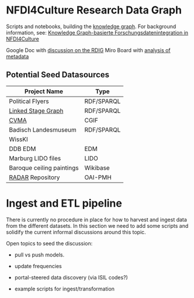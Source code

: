 # NFDI4Culture Research Data Graph

Scripts and notebooks, building the [knowledge graph](https://docs.nfdi4culture.de/ta7-report-2022/services-and-resources/knowledge-graph). For background information, see: [Knowledge Graph-basierte Forschungsdatenintegration in NFDI4Culture](https://zenodo.org/record/7748740)

Google Doc with [discussion on the RDIG](https://docs.google.com/document/d/1YhT8DZqs4boTLPHFuQL4WXLe7M47f6m61ci0CclCafo/edit)
Miro Board with [analysis of metadata](https://miro.com/app/board/uXjVMToHGSI=/)

## Potential Seed Datasources

| Project Name                 | Type       |
| ---------------------------- | ---------- |
| Political Flyers             | RDF/SPARQL |
| [Linked Stage Graph](/slod/) | RDF/SPARQL |
| [CVMA](/CGIF/)               | CGIF       |
| Badisch Landesmuseum         | RDF/SPARQL |
| WissKI                       |            |
| DDB EDM                      | EDM        |
| Marburg LIDO files           | LIDO       |
| Baroque ceiling paintings    | Wikibase   |
| [RADAR](/RADAR/) Repository  | OAI-PMH    |

# Ingest and ETL pipeline

There is currently no procedure in place for how to harvest and ingest data from the different datasets.
In this section we need to add some scripts and solidify the current informal discussions around this topic.

Open topics to seed the discussion:

- pull vs push models.

- update frequencies

- portal-steered data discovery (via ISIL codes?)

- example scripts for ingest/transformation
